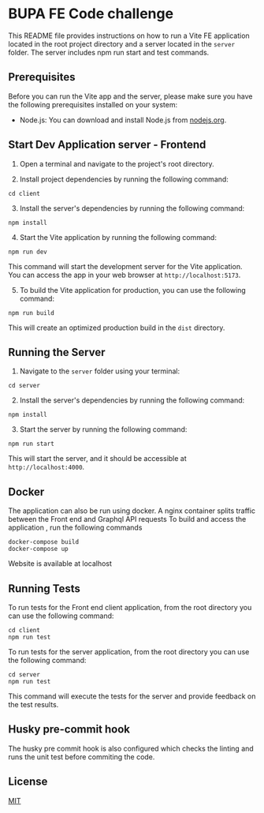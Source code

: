 # BUPA FE Code challenge

This README file provides instructions on how to run a Vite FE application located in the root project directory and a server located in the `server` folder. The server includes npm run start and test commands.

## Prerequisites

Before you can run the Vite app and the server, please make sure you have the following prerequisites installed on your system:

- Node.js: You can download and install Node.js from [nodejs.org](https://nodejs.org/).

## Start Dev Application server - Frontend

1. Open a terminal and navigate to the project's root directory.

2. Install project dependencies by running the following command:

`cd client`

3. Install the server's dependencies by running the following command:

`npm install`

4. Start the Vite application by running the following command:

`npm run dev`

This command will start the development server for the Vite application. You can access the app in your web browser at `http://localhost:5173`.

5. To build the Vite application for production, you can use the following command:

`npm run build`

This will create an optimized production build in the `dist` directory.

## Running the Server

1. Navigate to the `server` folder using your terminal:

`cd server`

2. Install the server's dependencies by running the following command:

`npm install`

3. Start the server by running the following command:

`npm run start`

This will start the server, and it should be accessible at `http://localhost:4000`.

## Docker 

The application can also be run using docker. A nginx container splits traffic between the Front end and Graphql API requests
To build and access the application , run the following commands 

```
docker-compose build
docker-compose up
```

Website is available at localhost


## Running Tests

To run tests for the Front end client application, from the root directory you can use the following command:

```
cd client 
npm run test
```

To run tests for the server application, from the root directory you can use the following command:

```
cd server
npm run test
```

This command will execute the tests for the server and provide feedback on the test results.

## Husky pre-commit hook 

The husky pre commit hook is also configured which checks the linting and runs the unit test before commiting the code. 

## License

[MIT](https://choosealicense.com/licenses/mit/)
